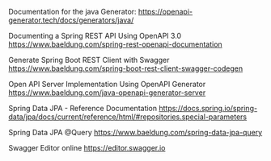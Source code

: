 Documentation for the java Generator:
https://openapi-generator.tech/docs/generators/java/

Documenting a Spring REST API Using OpenAPI 3.0
https://www.baeldung.com/spring-rest-openapi-documentation

Generate Spring Boot REST Client with Swagger
https://www.baeldung.com/spring-boot-rest-client-swagger-codegen

Open API Server Implementation Using OpenAPI Generator
https://www.baeldung.com/java-openapi-generator-server

Spring Data JPA - Reference Documentation
https://docs.spring.io/spring-data/jpa/docs/current/reference/html/#repositories.special-parameters

Spring Data JPA @Query
https://www.baeldung.com/spring-data-jpa-query

Swagger Editor online
https://editor.swagger.io
